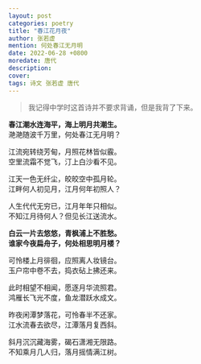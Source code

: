 ```yaml
---
layout: post
categories: poetry
title: "春江花月夜"
author: 张若虚
mention: 何处春江无月明
date: 2022-06-28 +0800
moredate: 唐代
description: 
cover: 
tags: 诗文 张若虚 唐代
---
```


> 我记得中学时这首诗并不要求背诵，但是我背了下来。

**春江潮水连海平，海上明月共潮生。**  
滟滟随波千万里，何处春江无月明？

江流宛转绕芳甸，月照花林皆似霰。  
空里流霜不觉飞，汀上白沙看不见。  

江天一色无纤尘，皎皎空中孤月轮。  
江畔何人初见月，江月何年初照人？  

人生代代无穷已，江月年年只相似。  
不知江月待何人？但见长江送流水。  

**白云一片去悠悠，青枫浦上不胜愁。**  
**谁家今夜扁舟子，何处相思明月楼？**

可怜楼上月徘徊，应照离人妆镜台。  
玉户帘中卷不去，捣衣砧上拂还来。

此时相望不相闻，愿逐月华流照君。  
鸿雁长飞光不度，鱼龙潜跃水成文。

昨夜闲潭梦落花，可怜春半不还家。  
江水流春去欲尽，江潭落月复西斜。

斜月沉沉藏海雾，碣石潇湘无限路。  
不知乘月几人归，落月摇情满江树。
